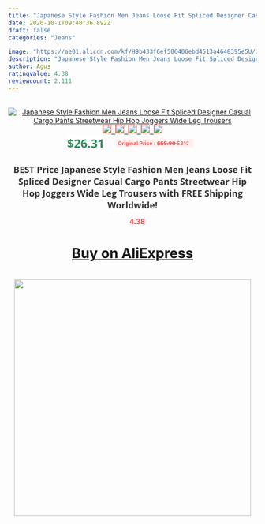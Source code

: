 ```yaml
---
title: "Japanese Style Fashion Men Jeans Loose Fit Spliced Designer Casual Cargo Pants Streetwear Hip Hop Joggers Wide Leg Trousers"
date: 2020-10-1T09:40:36.892Z
draft: false
categories: "Jeans"

image: "https://ae01.alicdn.com/kf/H9b433f6ef506406ebd4513a4648395e5U/Japanese-Style-Fashion-Men-Jeans-Loose-Fit-Spliced-Designer-Casual-Cargo-Pants-Streetwear-Hip-Hop-Joggers.jpg"
description: "Japanese Style Fashion Men Jeans Loose Fit Spliced Designer Casual Cargo Pants Streetwear Hip Hop Joggers Wide Leg Trousers"
author: Agus
ratingvalue: 4.38
reviewcount: 2.111
---
```

<br>
<div style="text-align: center;">
<a href="https://s.click.aliexpress.com/e/_ATp7up" target="_blank" rel="nofollow noopener noreferrer"><img alt="Japanese Style Fashion Men Jeans Loose Fit Spliced Designer Casual Cargo Pants Streetwear Hip Hop Joggers Wide Leg Trousers" class="magnifier-image" src="https://ae01.alicdn.com/kf/H9b433f6ef506406ebd4513a4648395e5U/Japanese-Style-Fashion-Men-Jeans-Loose-Fit-Spliced-Designer-Casual-Cargo-Pants-Streetwear-Hip-Hop-Joggers.jpg_640x640.jpg">
<br>
<img style="border:1px solid salmon" src="https://ae01.alicdn.com/kf/H9b433f6ef506406ebd4513a4648395e5U/Japanese-Style-Fashion-Men-Jeans-Loose-Fit-Spliced-Designer-Casual-Cargo-Pants-Streetwear-Hip-Hop-Joggers.jpg_120x120.jpg">&nbsp;&nbsp;<img style="border:1px solid salmon" src="https://ae01.alicdn.com/kf/Ha093866cbde84187981633dad0e4c54cm/Japanese-Style-Fashion-Men-Jeans-Loose-Fit-Spliced-Designer-Casual-Cargo-Pants-Streetwear-Hip-Hop-Joggers.jpg_120x120.jpg">&nbsp;&nbsp;<img style="border:1px solid salmon" src="https://ae01.alicdn.com/kf/H31a8886fbfc948d89d8d2b692c8f86d5Z/Japanese-Style-Fashion-Men-Jeans-Loose-Fit-Spliced-Designer-Casual-Cargo-Pants-Streetwear-Hip-Hop-Joggers.jpg_120x120.jpg">&nbsp;&nbsp;<img style="border:1px solid salmon" src="https://ae01.alicdn.com/kf/He5243a1b6b1947289bfe7c1c4af9eca76/Japanese-Style-Fashion-Men-Jeans-Loose-Fit-Spliced-Designer-Casual-Cargo-Pants-Streetwear-Hip-Hop-Joggers.jpg_120x120.jpg">&nbsp;&nbsp;<img style="border:1px solid salmon" src="https://ae01.alicdn.com/kf/H3d3f37a36f654bcd96b5aeb4b026d752P/Japanese-Style-Fashion-Men-Jeans-Loose-Fit-Spliced-Designer-Casual-Cargo-Pants-Streetwear-Hip-Hop-Joggers.jpg_120x120.jpg"></a></div><br0>
<div style="text-align: center;"><span style="background-color: white; border: 0px; box-sizing: border-box; color: seagreen; display: inline-block; font-family: &quot;open sans&quot; , &quot;arial&quot; , &quot;helvetica&quot; , sans-serif , &quot;heiti&quot;; font-size: 24px; font-stretch: inherit; font-weight: 700; line-height: inherit; margin: 0px 10px 0px 0px; padding: 0px; vertical-align: middle;">$26.31 </span>
<span style="background: rgb(255 , 241 , 241); border-radius: 3px; border: 0px; box-sizing: border-box; color: #ff4747; display: inline-block; font-family: inherit; font-size: 12px; font-stretch: inherit; font-style: inherit; font-variant: inherit; font-weight: 600; line-height: inherit; margin: 0px; padding: 2px 5px; transform: scale(0.9); vertical-align: middle;">Original Price : <b style="text-decoration: line-through;">$55.98 </b> 53%&nbsp;&nbsp;</span></div>
<h1 style="color: #333333; display: inline-block; font-family: &quot;open sans&quot; , &quot;arial&quot; , &quot;helvetica&quot; , sans-serif , &quot;heiti&quot;; font-size: 18px; font-stretch: inherit; font-weight: 700; text-align: center;">BEST Price Japanese Style Fashion Men Jeans Loose Fit Spliced Designer Casual Cargo Pants Streetwear Hip Hop Joggers Wide Leg Trousers with FREE Shipping Worldwide!</h1>
<div style="color: #ff4747; text-align: center;">
<img src="https://4.bp.blogspot.com/-M0ZcTcb-5uY/XleCXlxnR4I/AAAAAAAAAEc/OrjgMkXV1oMQFaCRZj5HQwOCBcu3w1FegCPcBGAYYCw/s1600/star.png" style="height: 15px;">&nbsp;<b>4.38</b></div>
<div class="button_cont" align="center"><a class="buynow_a" href="https://s.click.aliexpress.com/e/_ATp7up" target="_blank" rel="nofollow noopener noreferrer"><H1>Buy on AliExpress</H1></a></div><br>
<div class="separator" style="clear: both; text-align: center;">
<img src="https://lh3.googleusercontent.com/-pTy5HemUv9M/XlePHvY0dAI/AAAAAAAAAE4/0nX5iRUoIWY8eMW9Dpxeirr157OZliDIgCLcBGAsYHQ/s1600/badge.gif" width="480">
</div>
